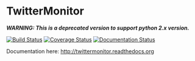 TwitterMonitor
==============

***WARNING: This is a deprecated version to support python 2.x version.***


[![Build Status](https://travis-ci.org/alissonperez/TwitterMonitor.svg)](https://travis-ci.org/alissonperez/TwitterMonitor) [![Coverage Status](https://coveralls.io/repos/alissonperez/TwitterMonitor/badge.png?branch=master)](https://coveralls.io/r/alissonperez/TwitterMonitor?branch=master) [![Documentation Status](https://readthedocs.org/projects/twittermonitor/badge/?version=latest)](https://readthedocs.org/projects/twittermonitor/?badge=latest)

Documentation here: http://twittermonitor.readthedocs.org
